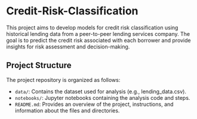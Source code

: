 # Credit-Risk-Classification

This project aims to develop models for credit risk classification using historical lending data from a peer-to-peer lending services company. The goal is to predict the credit risk associated with each borrower and provide insights for risk assessment and decision-making.

## Project Structure

The project repository is organized as follows:

- `data/`: Contains the dataset used for analysis (e.g., lending_data.csv).
- `notebooks/`: Jupyter notebooks containing the analysis code and steps.
- `README.md`: Provides an overview of the project, instructions, and information about the files and directories.
